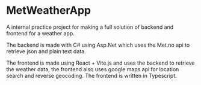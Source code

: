 # MetWeatherApp
 A internal practice project for making a full solution of backend and frontend for a weather app.

 The backend is made with C# using Asp.Net which uses the Met.no api to retrieve json and plain text data.
 
The frontend is made using React + Vite.js and uses the backend to retrieve the weather data, the frontend also uses google maps api for location search and reverse geocoding. The frontend is written in Typescript.